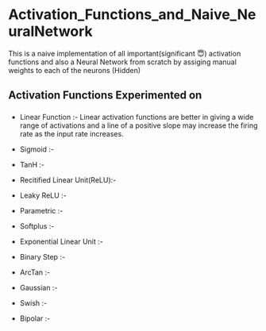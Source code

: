 # Activation_Functions_and_Naive_NeuralNetwork
This is a naive implementation of all important(significant :innocent:) activation functions and also a Neural Network from scratch by assiging manual weights to each of the neurons (Hidden)

## Activation Functions Experimented on 

### 
- Linear Function :- Linear activation functions are better in giving a wide range of activations and a line of a positive slope may increase the firing rate as the input rate increases.

- Sigmoid :- 
 
- TanH :- 

- Recitified Linear Unit(ReLU):- 

- Leaky ReLU :- 

- Parametric :- 

- Softplus :- 

- Exponential Linear Unit :- 

- Binary Step :- 

- ArcTan :- 

- Gaussian :-  

- Swish :- 

- Bipolar :- 
